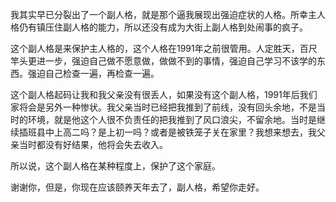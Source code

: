我其实早已分裂出了一个副人格，就是那个逼我展现出强迫症状的人格。所幸主人格仍有镇压住副人格的能力，所以还没有成为大街上副人格到处闹事的疯子。

这个副人格是来保护主人格的，这个人格在1991年之前很管用。人定胜天，百尺竿头更进一步，强迫自己做不愿意做，做做不到的事情，强迫自己学习不该学的东西。强迫自己检查一遍，再检查一遍。

这个副人格起码让我和我父亲没有很丢人，如果没有这个副人格，1991年后我们家将会是另外一种惨状。我父亲当时已经把我推到了前线，没有回头余地，不是当时的环境，就是他这个人很不负责任的把我推到了风口浪尖，不留余地。当时是继续插班县中上高二吗？是上初一吗？或者是被铁笼子关在家里？我想来想去，我父亲当时都没有好结果，他将会失去收入。

所以说，这个副人格在某种程度上，保护了这个家庭。

谢谢你，但是，你现在应该颐养天年去了，副人格，希望你走好。
